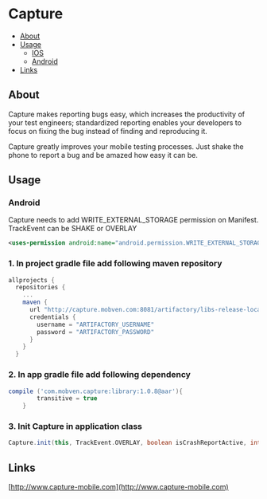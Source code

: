 
Capture
==================

  - [About](#about)
  - [Usage](#usage)
    - [IOS](http://github.com/mobven/capture-ios)
    - [Android](#android)
  - [Links](#links)


## About

Capture makes reporting bugs easy, which increases the productivity of your test engineers; standardized reporting enables your developers to focus on fixing the bug instead of finding and reproducing it.

Capture greatly improves your mobile testing processes.
Just shake the phone to report a bug and be amazed how
easy it can be.


## Usage

### Android

Capture needs to add WRITE_EXTERNAL_STORAGE permission on Manifest.
TrackEvent can be SHAKE or OVERLAY

```xml
<uses-permission android:name="android.permission.WRITE_EXTERNAL_STORAGE" tools:node="replace"/>
```

### 1. In project gradle file add following maven repository 

```gradle
allprojects {
  repositories {
    ...
    maven {
      url "http://capture.mobven.com:8081/artifactory/libs-release-local"
      credentials {
        username = "ARTIFACTORY_USERNAME"
        password = "ARTIFACTORY_PASSWORD"
      }
    }
  }
```

### 2. In app gradle file add following dependency

```gradle
compile ('com.mobven.capture:library:1.0.8@aar'){
        transitive = true
    }
```

### 3. Init Capture in application class
```gradle
Capture.init(this, TrackEvent.OVERLAY, boolean isCrashReportActive, int appId, int projectId, int secret, boolean isDebugLogEnable);
```
## Links
[http://www.capture-mobile.com](http://www.capture-mobile.com)
